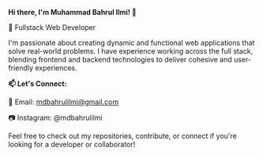 **Hi there, I'm Muhammad Bahrul Ilmi! 👋**

🚀 Fullstack Web Developer

I'm passionate about creating dynamic and functional web applications that solve real-world problems.
I have experience working across the full stack, blending frontend and backend technologies to deliver cohesive and user-friendly experiences.

**📫 Let's Connect:**

📧 Email: mdbahrulilmi@gmail.com

📷 Instagram: @mdbahrulilmi

Feel free to check out my repositories, contribute, or connect if you're looking for a developer or collaborator!
